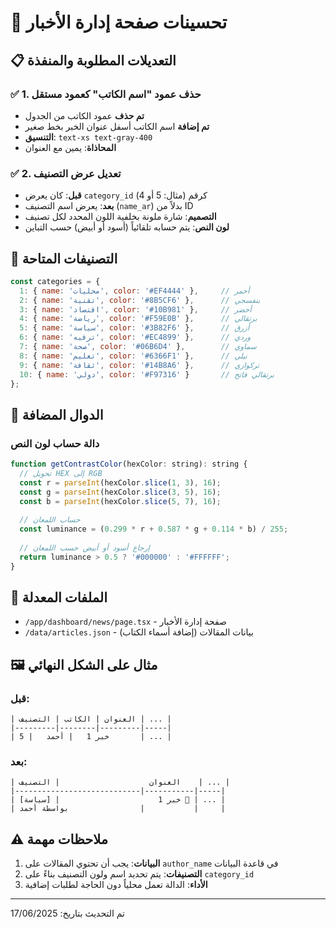 # 📰 تحسينات صفحة إدارة الأخبار

## 📋 التعديلات المطلوبة والمنفذة

### ✅ 1. حذف عمود "اسم الكاتب" كعمود مستقل
- **تم حذف** عمود الكاتب من الجدول
- **تم إضافة** اسم الكاتب أسفل عنوان الخبر بخط صغير
- **التنسيق**: `text-xs text-gray-400`
- **المحاذاة**: يمين مع العنوان

### ✅ 2. تعديل عرض التصنيف
- **قبل**: كان يعرض `category_id` كرقم (مثال: 5 أو 4)
- **بعد**: يعرض اسم التصنيف (`name_ar`) بدلاً من ID
- **التصميم**: شارة ملونة بخلفية اللون المحدد لكل تصنيف
- **لون النص**: يتم حسابه تلقائياً (أسود أو أبيض) حسب التباين

## 🎨 التصنيفات المتاحة
```javascript
const categories = {
  1: { name: 'محليات', color: '#EF4444' },     // أحمر
  2: { name: 'تقنية', color: '#8B5CF6' },      // بنفسجي
  3: { name: 'اقتصاد', color: '#10B981' },     // أخضر
  4: { name: 'رياضة', color: '#F59E0B' },      // برتقالي
  5: { name: 'سياسة', color: '#3B82F6' },      // أزرق
  6: { name: 'ترفيه', color: '#EC4899' },      // وردي
  7: { name: 'صحة', color: '#06B6D4' },        // سماوي
  8: { name: 'تعليم', color: '#6366F1' },      // نيلي
  9: { name: 'ثقافة', color: '#14B8A6' },      // تركوازي
  10: { name: 'دولي', color: '#F97316' }       // برتقالي فاتح
};
```

## 🔧 الدوال المضافة

### دالة حساب لون النص
```javascript
function getContrastColor(hexColor: string): string {
  // تحويل HEX إلى RGB
  const r = parseInt(hexColor.slice(1, 3), 16);
  const g = parseInt(hexColor.slice(3, 5), 16);
  const b = parseInt(hexColor.slice(5, 7), 16);
  
  // حساب اللمعان
  const luminance = (0.299 * r + 0.587 * g + 0.114 * b) / 255;
  
  // إرجاع أسود أو أبيض حسب اللمعان
  return luminance > 0.5 ? '#000000' : '#FFFFFF';
}
```

## 📁 الملفات المعدلة
- `/app/dashboard/news/page.tsx` - صفحة إدارة الأخبار
- `/data/articles.json` - بيانات المقالات (إضافة أسماء الكتاب)

## 🖼️ مثال على الشكل النهائي

### قبل:
```
| العنوان | الكاتب | التصنيف | ... |
|---------|--------|---------|-----|
| خبر 1   | أحمد   | 5       | ... |
```

### بعد:
```
| العنوان                    | التصنيف    | ... |
|----------------------------|-----------|-----|
| خبر 1                      | [سياسة] 🔵 | ... |
| بواسطة أحمد                |           |     |
```

## ⚠️ ملاحظات مهمة
1. **البيانات**: يجب أن تحتوي المقالات على `author_name` في قاعدة البيانات
2. **التصنيفات**: يتم تحديد اسم ولون التصنيف بناءً على `category_id`
3. **الأداء**: الدالة تعمل محلياً دون الحاجة لطلبات إضافية

---
تم التحديث بتاريخ: 17/06/2025 